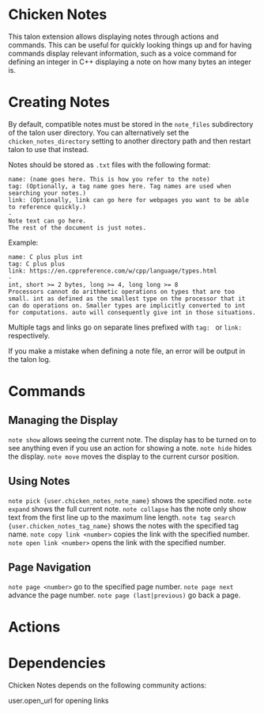 # Chicken Notes
This talon extension allows displaying notes through actions and commands. This can be useful for quickly looking things up and for having commands display relevant information, such as a voice command for defining an integer in C++ displaying a note on how many bytes an integer is. 

# Creating Notes
By default, compatible notes must be stored in the `note_files` subdirectory of the talon user directory. You can alternatively set the `chicken_notes_directory` setting to another directory path and then restart talon to use that instead. 

Notes should be stored as `.txt` files with the following format:

```
name: (name goes here. This is how you refer to the note)
tag: (Optionally, a tag name goes here. Tag names are used when searching your notes.)
link: (Optionally, link can go here for webpages you want to be able to reference quickly.)
-
Note text can go here.
The rest of the document is just notes. 
```

Example:
```
name: C plus plus int
tag: C plus plus
link: https://en.cppreference.com/w/cpp/language/types.html
-
int, short >= 2 bytes, long >= 4, long long >= 8
Processors cannot do arithmetic operations on types that are too small. int as defined as the smallest type on the processor that it can do operations on. Smaller types are implicitly converted to int for computations. auto will consequently give int in those situations. 
```

Multiple tags and links go on separate lines prefixed with `tag: ` or `link: ` respectively.

If you make a mistake when defining a note file, an error will be output in the talon log. 

# Commands
## Managing the Display
`note show` allows seeing the current note. The display has to be turned on to see anything even if you use an action for showing a note.
`note hide` hides the display.
`note move` moves the display to the current cursor position.

## Using Notes
`note pick {user.chicken_notes_note_name}` shows the specified note.
`note expand` shows the full current note.
`note collapse` has the note only show text from the first line up to the maximum line length. 
`note tag search {user.chicken_notes_tag_name}` shows the notes with the specified tag name. 
`note copy link <number>` copies the link with the specified number.
`note open link <number>` opens the link with the specified number.

## Page Navigation
`note page <number>` go to the specified page number.
`note page next` advance the page number.
`note page (last|previous)` go back a page.

# Actions


# Dependencies
Chicken Notes depends on the following community actions:

user.open_url for opening links

